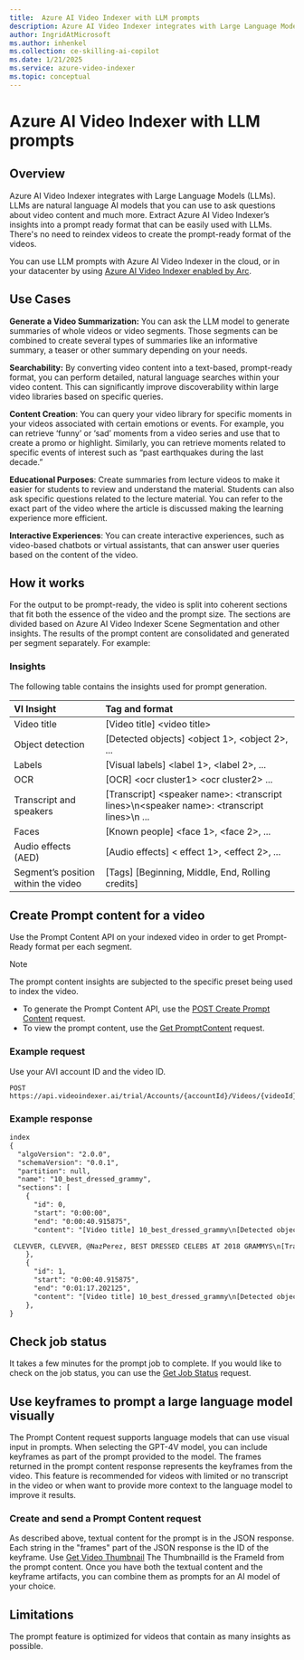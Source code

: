 ```yaml
---
title:  Azure AI Video Indexer with LLM prompts  
description: Azure AI Video Indexer integrates with Large Language Models (LLMs). LLMs are natural language AI models that you can use to ask questions about video content and much more. Extract Azure AI Video Indexer’s insights into a prompt ready format that can be easily used with LLMs. There's no need to reindex videos to create the prompt-ready format of the videos.
author: IngridAtMicrosoft
ms.author: inhenkel
ms.collection: ce-skilling-ai-copilot
ms.date: 1/21/2025
ms.service: azure-video-indexer
ms.topic: conceptual
---
```


# Azure AI Video Indexer with LLM prompts

## Overview

Azure AI Video Indexer integrates with Large Language Models (LLMs). LLMs are natural language AI models that you can use to ask questions about video content and much more. Extract Azure AI Video Indexer’s insights into a prompt ready format that can be easily used with LLMs. There's no need to reindex videos to create the prompt-ready format of the videos.

You can use LLM prompts with Azure AI Video Indexer in the cloud, or in your datacenter by using [Azure AI Video Indexer enabled by Arc](arc/azure-video-indexer-enabled-by-arc-overview.md).

## Use Cases

**Generate a Video Summarization:** You can ask the LLM model to generate summaries of whole videos or video segments. Those segments can be combined to create several types of summaries like an informative summary, a teaser or other summary depending on your needs.

**Searchability:** By converting video content into a text-based, prompt-ready format, you can perform detailed, natural language searches within your video content. This can significantly improve discoverability within large video libraries based on specific queries.

**Content Creation**: You can query your video library for specific moments in your videos associated with certain emotions or events. For example, you can retrieve ‘funny’ or ‘sad’ moments from a video series and use that to create a promo or highlight. Similarly, you can retrieve moments related to specific events of interest such as “past earthquakes during the last decade.”

**Educational Purposes**: Create summaries from lecture videos to make it easier for students to review and understand the material. Students can also ask specific questions related to the lecture material. You can refer to the exact part of the video where the article is discussed making the learning experience more efficient.

**Interactive Experiences**: You can create interactive experiences, such as video-based chatbots or virtual assistants, that can answer user queries based on the content of the video.

## How it works

For the output to be prompt-ready, the video is split into coherent sections that fit both the essence of the video and the prompt size. The sections are divided based on Azure AI Video Indexer Scene Segmentation and other insights. The results of the prompt content are consolidated and generated per segment separately. For example:

### Insights

The following table contains the insights used for prompt generation.

| **VI Insight**                        | **Tag and format** |
| :------------------------------------ | :------------------ |
|  Video title                          |  [Video title] \<video title\> |
|  Object detection                     |  [Detected objects] \<object 1\>, \<object 2\>, ... |
|  Labels                               |  [Visual labels] \<label 1\>, \<label 2\>, ... |
|  OCR                                  |  [OCR] \<ocr cluster1\> \<ocr cluster2\> ...   |
|  Transcript and speakers              | [Transcript] \<speaker name\>: \<transcript lines\>\\n\<speaker name\>: \<transcript lines\>\\n  ... |
|  Faces                                |  [Known people] \<face 1\>, \<face 2\>, ... |
|  Audio effects (AED)                  |  [Audio effects] \< effect 1\>, \<effect 2\>, ... |
|  Segment’s position within the video  |  [Tags] [Beginning, Middle, End, Rolling credits] |

## Create Prompt content for a video

Use the Prompt Content API on your indexed video in order to get Prompt-Ready format per each segment.

> [!Note]
> The prompt content insights are subjected to the specific preset being used to index the video.

- To generate the Prompt Content API, use the [POST Create Prompt Content](https://api-portal.videoindexer.ai/api-details#api=Operations&operation=Create-Prompt-Content) request.
- To view the prompt content, use the [Get PromptContent](https://api-portal.videoindexer.ai/api-details#api=Operations&operation=Get-PromptContent) request.

### Example request

Use your AVI account ID and the video ID.

```
POST https://api.videoindexer.ai/trial/Accounts/{accountId}/Videos/{videoId}/PromptContent

```

### Example response

```REST
index
{
  "algoVersion": "2.0.0",
  "schemaVersion": "0.0.1",
  "partition": null,
  "name": "10_best_dressed_grammy",
  "sections": [
    {
      "id": 0,
      "start": "0:00:00",
      "end": "0:00:40.915875",
      "content": "[Video title] 10_best_dressed_grammy\n[Detected objects] necktie\n[Visual labels] human face, clothing, person, woman, suit, wedding dress, dress, indoor, wall, carpet, rug, fashion, lady, long hair, fashion accessory, fashion design\n[OCR] TROPHy, LIFE, SPECIAL, EDITION, news FEED, BY

 CLEVVER, CLEVVER, @NazPerez, BEST DRESSED CELEBS AT 2018 GRAMMYS\n[Transcript] Check out the 10 best dressed celebs from the 2018 Grammy Awards and don't forget to subscribe to our channel to get all the latest celebrity updates.\nFrom white roses to white hot looks, this year's Grammy Awards was a feast of fashion thanks to so many celebs bringing their A game to the show.\nSo let's kick off this list of the best dress from the red carpet, starting with Lady Gaga.\nGaga looked like a gothic Princess in her dramatic all black ball gown.\nThe Armani Preve dress featured A Lacy bodysuit and billowing black skirt with a huge train.\nAga's black heeled boots were also some of the highest we've ever seen, like ever, but we wouldn't expect anything less from Mama Monster.\nAnother look we love from the carpet was Anna Kendrick's sexy suit by Belmont."
    },
    {
      "id": 1,
      "start": "0:00:40.915875",
      "end": "0:01:17.202125",
      "content": "[Video title] 10_best_dressed_grammy\n[Detected objects] remote\n[Visual labels] human face, clothing, person, dress, carpet, rug, fashion, lady, furniture, female person, fashion model, model, haute couture, smile\n[OCR] TROPHy, LIFE, news FEED, BEST DRESSED CELEBS AT 2018 GRAMMYS, D CELEBS AT 2018 GRAMMYS, BEST DRESSED\n[Transcript] Anna gave the structured look a sexy feminine touch by wearing a Lacy strapless top underneath and some pale pink stilettos.\nHer suit may have said business, but her relaxed WAVY hairstyle said I came to get down.\nNext on our list is the literally red hot Camila Cabello.\nCamila was all glitzing glam in her strapless Vivian Westwood gown.\nThat humped her curves perfectly.\nCamila opted to wear her hair up and accessorized with some serious bling, but it's that plunging neckline that has this unable to look away.\nAnother look we loved came courtesy of Miley Cyrus, who absolutely slayed in this black velvet bodysuit.\nMiley looked beyond chic, from her classic Hollywood hairstyle to her glitter heels."
    },
}
```

## Check job status
It takes a few minutes for the prompt job to complete. If you would like to check on the job status, you can use the [Get Job Status](https://api-portal.videoindexer.ai/api-details#api=Operations&operation=Get-Job-Status) request.
 

## Use keyframes to prompt a large language model visually

The Prompt Content request supports language models that can use visual input in prompts. When selecting the GPT-4V model, you can include keyframes as part of the prompt provided to the model. The frames returned in the prompt content response represents the keyframes from the video. This feature is recommended for videos with limited or no transcript in the video or when want to provide more context to the language model to improve it results.

### Create and send a Prompt Content request
As described above, textual content for the prompt is in the JSON response. Each string in the "frames" part of the JSON response is the ID of the keyframe. Use [Get Video Thumbnail](https://api-portal.videoindexer.ai/api-details#api=Operations&operation=Get-Video-Thumbnail) The ThumbnailId is the FrameId from the prompt content. Once you have both the textual content and the keyframe artifacts, you can combine them as prompts for an AI model of your choice.

## Limitations

The prompt feature is optimized for videos that contain as many insights as possible.
